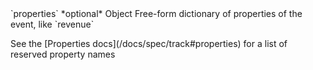 <tr>
  <td>`properties` *optional*</td>
  <td>Object</td>
  <td>Free-form dictionary of properties of the event, like `revenue`
    <p>See the [Properties docs](/docs/spec/track#properties) for a list of reserved property names</p>
  </td>
</tr>
